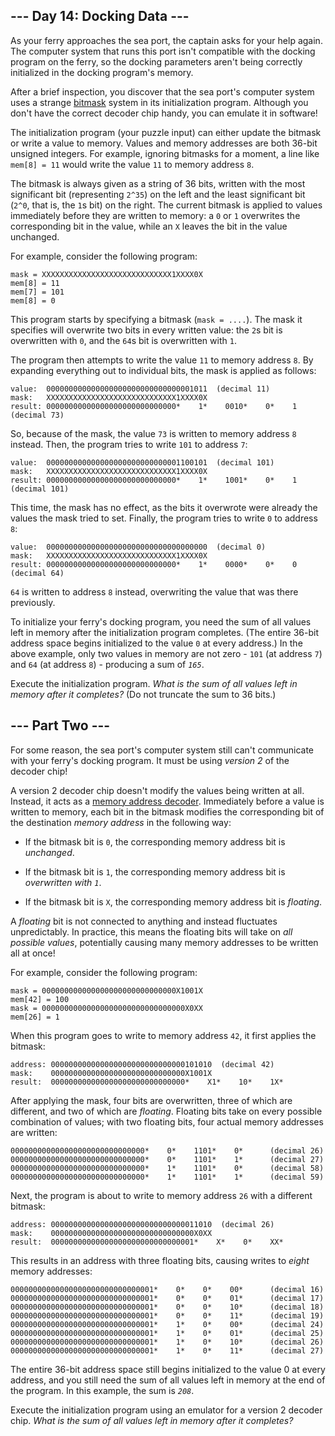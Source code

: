 ## --- Day 14: Docking Data --- ##

As your ferry approaches the sea port, the captain asks for your help
again. The computer system that runs this port isn't compatible with
the docking program on the ferry, so the docking parameters aren't
being correctly initialized in the docking program's memory.

After a brief inspection, you discover that the sea port's computer
system uses a strange [bitmask](https://en.wikipedia.org/wiki/Mask_(computing))
system in its initialization program. Although you don't have the
correct decoder chip handy, you can emulate it in software!

The initialization program (your puzzle input) can either update the
bitmask or write a value to memory. Values and memory addresses are
both 36-bit unsigned integers. For example, ignoring bitmasks for a
moment, a line like `mem[8] = 11` would write the value `11` to memory
address `8`.

The bitmask is always given as a string of 36 bits, written with the
most significant bit (representing `2^35`) on the left and the least
significant bit (`2^0`, that is, the `1`s bit) on the right. The
current bitmask is applied to values immediately before they are
written to memory: a `0` or `1` overwrites the corresponding bit in the
value, while an `X` leaves the bit in the value unchanged.

For example, consider the following program:

    mask = XXXXXXXXXXXXXXXXXXXXXXXXXXXXX1XXXX0X
    mem[8] = 11
    mem[7] = 101
    mem[8] = 0

This program starts by specifying a bitmask (`mask = ....`). The mask
it specifies will overwrite two bits in every written value: the `2`s
bit is overwritten with `0`, and the `64`s bit is overwritten with `1`.

The program then attempts to write the value `11` to memory address `8`.
By expanding everything out to individual bits, the mask is applied as
follows:

    value:  000000000000000000000000000000001011  (decimal 11)
    mask:   XXXXXXXXXXXXXXXXXXXXXXXXXXXXX1XXXX0X
    result: 00000000000000000000000000000*    1*    0010*    0*    1  (decimal 73)

So, because of the mask, the value `73` is written to memory address `8`
instead. Then, the program tries to write `101` to address `7`:

    value:  000000000000000000000000000001100101  (decimal 101)
    mask:   XXXXXXXXXXXXXXXXXXXXXXXXXXXXX1XXXX0X
    result: 00000000000000000000000000000*    1*    1001*    0*    1  (decimal 101)

This time, the mask has no effect, as the bits it overwrote were
already the values the mask tried to set. Finally, the program tries to
write `0` to address `8`:

    value:  000000000000000000000000000000000000  (decimal 0)
    mask:   XXXXXXXXXXXXXXXXXXXXXXXXXXXXX1XXXX0X
    result: 00000000000000000000000000000*    1*    0000*    0*    0  (decimal 64)

`64` is written to address `8` instead, overwriting the value that was
there previously.

To initialize your ferry's docking program, you need the sum of all
values left in memory after the initialization program completes. (The
entire 36-bit address space begins initialized to the value `0` at
every address.) In the above example, only two values in memory are not
zero - `101` (at address `7`) and `64` (at address `8`) - producing a
sum of *`165`*.

Execute the initialization program. *What is the sum of all values left
in memory after it completes?* (Do not truncate the sum to 36 bits.)

## --- Part Two --- ##

For some reason, the sea port's computer system still can't communicate
with your ferry's docking program. It must be using *version 2* of the
decoder chip!

A version 2 decoder chip doesn't modify the values being written at
all. Instead, it acts as a [memory address decoder](https://www.youtube.com/watch?v=PvfhANgLrm4).
Immediately before a value is written to memory, each bit in the
bitmask modifies the corresponding bit of the destination *memory
address* in the following way:

  * If the bitmask bit is `0`, the corresponding memory address bit is
    *unchanged*.

  * If the bitmask bit is `1`, the corresponding memory address bit is
    *overwritten with `1`*.

  * If the bitmask bit is `X`, the corresponding memory address bit is
    *floating*.

A *floating* bit is not connected to anything and instead fluctuates
unpredictably. In practice, this means the floating bits will take on *all
possible values*, potentially causing many memory addresses to be
written all at once!

For example, consider the following program:

    mask = 000000000000000000000000000000X1001X
    mem[42] = 100
    mask = 00000000000000000000000000000000X0XX
    mem[26] = 1

When this program goes to write to memory address `42`, it first
applies the bitmask:

    address: 000000000000000000000000000000101010  (decimal 42)
    mask:    000000000000000000000000000000X1001X
    result:  000000000000000000000000000000*    X1*    10*    1X*    

After applying the mask, four bits are overwritten, three of which are
different, and two of which are *floating*. Floating bits take on every
possible combination of values; with two floating bits, four actual
memory addresses are written:

    000000000000000000000000000000*    0*    1101*    0*      (decimal 26)
    000000000000000000000000000000*    0*    1101*    1*      (decimal 27)
    000000000000000000000000000000*    1*    1101*    0*      (decimal 58)
    000000000000000000000000000000*    1*    1101*    1*      (decimal 59)

Next, the program is about to write to memory address `26` with a
different bitmask:

    address: 000000000000000000000000000000011010  (decimal 26)
    mask:    00000000000000000000000000000000X0XX
    result:  00000000000000000000000000000001*    X*    0*    XX*    

This results in an address with three floating bits, causing writes to
*eight* memory addresses:

    00000000000000000000000000000001*    0*    0*    00*      (decimal 16)
    00000000000000000000000000000001*    0*    0*    01*      (decimal 17)
    00000000000000000000000000000001*    0*    0*    10*      (decimal 18)
    00000000000000000000000000000001*    0*    0*    11*      (decimal 19)
    00000000000000000000000000000001*    1*    0*    00*      (decimal 24)
    00000000000000000000000000000001*    1*    0*    01*      (decimal 25)
    00000000000000000000000000000001*    1*    0*    10*      (decimal 26)
    00000000000000000000000000000001*    1*    0*    11*      (decimal 27)

The entire 36-bit address space still begins initialized to the value 0
at every address, and you still need the sum of all values left in
memory at the end of the program. In this example, the sum is *`208`*.

Execute the initialization program using an emulator for a version 2
decoder chip. *What is the sum of all values left in memory after it
completes?*
